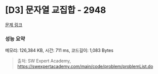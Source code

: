 # [D3] 문자열 교집합 - 2948 

[문제 링크](https://swexpertacademy.com/main/code/problem/problemDetail.do?contestProbId=AV-Un3G64SUDFAXr) 

### 성능 요약

메모리: 126,384 KB, 시간: 711 ms, 코드길이: 1,083 Bytes



> 출처: SW Expert Academy, https://swexpertacademy.com/main/code/problem/problemList.do